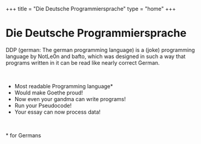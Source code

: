 +++
title = "Die Deutsche Programmiersprache"
type = "home"
+++

# Die Deutsche Programmiersprache
DDP (german: The german programming language) is a (joke) programming language by NotLe0n and bafto, which was designed in such a way that programs written in it can be read like nearly correct German.

<br>

- Most readable Programming language*
- Would make Goethe proud!
- Now even your gandma can write programs!
- Run your Pseudocode!
- Your essay can now process data!

<br>

<p class="small">* for Germans</p>